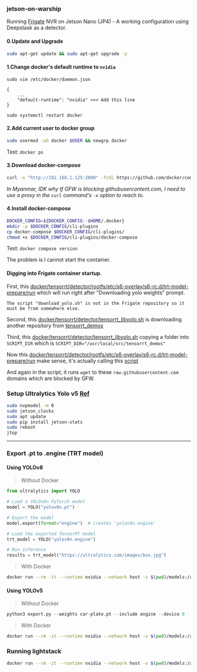 ### jetson-on-warship
Running [Frigate](https://github.com/blakeblackshear/frigate) NVR on Jetson Nano (JP4) - A working configuration using Deepstask as a detector.

#### 0.Update and Upgrade
```sh
sudo apt-get update && sudo apt-get upgrade -y
```

#### 1.Change docker's default runtime to `nvidia`
`sudo vim /etc/docker/daemon.json`
```
{
    ...
    "default-runtime": "nvidia" <<< Add this line
}
```
`sudo systemctl restart docker`

#### 2.Add current user to docker group
```sh
sudo usermod -aG docker $USER && newgrp docker
```

Test: `docker ps`

#### 3.Download docker-compose
```sh
curl -x "http://192.168.1.125:2080" -fsSL https://github.com/docker/compose/releases/download/v2.24.5/docker-compose-linux-aarch64 -o docker-compose
```

_In Myanmar, IDK why tf GFW is blocking githubusercontent.com, I need to use a proxy in the `curl` command's `-x` option to reach to._

#### 4.Install docker-compose

```sh
DOCKER_CONFIG=${DOCKER_CONFIG:-$HOME/.docker}
mkdir -p $DOCKER_CONFIG/cli-plugins
cp docker-compose $DOCKER_CONFIG/cli-plugins/
chmod +x $DOCKER_CONFIG/cli-plugins/docker-compose
```
Test: `docker compose version`


The problem is I cannot start the container.

#### Digging into Frigate container startup.
First, this [docker/tensorrt/detector/rootfs/etc/s6-overlay/s6-rc.d/trt-model-prepare/run](https://github.com/blakeblackshear/frigate/blob/b7cf5f4105e3b89eaaac5adddf00ade1c704597d/docker/tensorrt/detector/rootfs/etc/s6-overlay/s6-rc.d/trt-model-prepare/run#L80) which will run right after "Downloading yolo weights" prompt.

```
The script "download_yolo.sh" is not in the Frigate repository so it must be from somewhere else.
```

Second, this [docker/tensorrt/detector/tensorrt_libyolo.sh](https://github.com/blakeblackshear/frigate/blob/b7cf5f4105e3b89eaaac5adddf00ade1c704597d/docker/tensorrt/detector/tensorrt_libyolo.sh#L8)
is downloading another repository from [tensorrt_demos](https://github.com/jkjung-avt/tensorrt_demos/tree/master)


Third, this [docker/tensorrt/detector/tensorrt_libyolo.sh](https://github.com/blakeblackshear/frigate/blob/b7cf5f4105e3b89eaaac5adddf00ade1c704597d/docker/tensorrt/detector/tensorrt_libyolo.sh#L21)
copying a folder into `SCRIPT_DIR` which is `SCRIPT_DIR="/usr/local/src/tensorrt_demos"`

Now this [docker/tensorrt/detector/rootfs/etc/s6-overlay/s6-rc.d/trt-model-prepare/run](https://github.com/blakeblackshear/frigate/blob/b7cf5f4105e3b89eaaac5adddf00ade1c704597d/docker/tensorrt/detector/rootfs/etc/s6-overlay/s6-rc.d/trt-model-prepare/run#L77-L80) make sense, it's actually calling this [script](https://github.com/jkjung-avt/tensorrt_demos/blob/master/yolo/download_yolo.sh)

And again in the script, it runs `wget` to these `raw.githubusercontent.com` domains which are blocked by GFW.

### Setup Ultralytics Yolo v5 [Ref](https://docs.ultralytics.com/guides/nvidia-jetson/#best-practices-when-using-nvidia-jetson)

```bash
sudo nvpmodel -m 0
sudo jetson_clocks
sudo apt update
sudo pip install jetson-stats
sudo reboot
jtop
```

---

### Export .pt to .engine (TRT model)

#### Using YOLOv8

> Without Docker
```python
from ultralytics import YOLO

# Load a YOLOv8n PyTorch model
model = YOLO("yolov8n.pt")

# Export the model
model.export(format="engine")  # creates 'yolov8n.engine'

# Load the exported TensorRT model
trt_model = YOLO("yolov8n.engine")

# Run inference
results = trt_model("https://ultralytics.com/images/bus.jpg")

```
> With Docker
```bash
docker run --rm -it --runtime nvidia --network host -v $(pwd)/models:/app/models ghcr.io/minlaxz/engine-exporter:yolov5-jp4
```

#### Using YOLOv5

> Without Docker
```python
python3 export.py --weights car-plate.pt --include engine --device 0
```

> With Docker
```bash
docker run --rm -it --runtime nvidia --network host -v $(pwd)/models:/app/models ghcr.io/minlaxz/engine-exporter:yolov5-jp4
```


### Running lightstack

```bash
docker run --rm -it --runtime nvidia --network host -v $(pwd)/models:/app/models ghcr.io/minlaxz/lightstack-api:yolov5-jp4
```